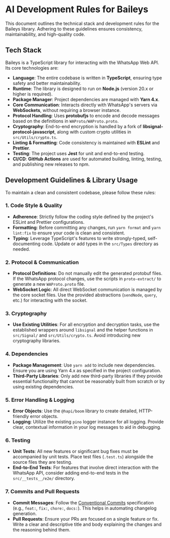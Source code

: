 # AI Development Rules for Baileys

This document outlines the technical stack and development rules for the Baileys library. Adhering to these guidelines ensures consistency, maintainability, and high-quality code.

## Tech Stack

Baileys is a TypeScript library for interacting with the WhatsApp Web API. Its core technologies are:

- **Language**: The entire codebase is written in **TypeScript**, ensuring type safety and better maintainability.
- **Runtime**: The library is designed to run on **Node.js** (version 20.x or higher is required).
- **Package Manager**: Project dependencies are managed with **Yarn 4.x**.
- **Core Communication**: Interacts directly with WhatsApp's servers via **WebSockets**, without requiring a browser instance.
- **Protocol Handling**: Uses **protobufjs** to encode and decode messages based on the definitions in `WAProto/WAProto.proto`.
- **Cryptography**: End-to-end encryption is handled by a fork of **libsignal-protocol-javascript**, along with custom crypto utilities in `src/Utils/crypto.ts`.
- **Linting & Formatting**: Code consistency is maintained with **ESLint** and **Prettier**.
- **Testing**: The project uses **Jest** for unit and end-to-end testing.
- **CI/CD**: **GitHub Actions** are used for automated building, linting, testing, and publishing new releases to npm.

## Development Guidelines & Library Usage

To maintain a clean and consistent codebase, please follow these rules:

### 1. Code Style & Quality

- **Adherence**: Strictly follow the coding style defined by the project's ESLint and Prettier configurations.
- **Formatting**: Before committing any changes, run `yarn format` and `yarn lint:fix` to ensure your code is clean and consistent.
- **Typing**: Leverage TypeScript's features to write strongly-typed, self-documenting code. Update or add types in the `src/Types` directory as needed.

### 2. Protocol & Communication

- **Protocol Definitions**: Do not manually edit the generated protobuf files. If the WhatsApp protocol changes, use the scripts in `proto-extract/` to generate a new `WAProto.proto` file.
- **WebSocket Logic**: All direct WebSocket communication is managed by the core socket files. Use the provided abstractions (`sendNode`, `query`, etc.) for interacting with the socket.

### 3. Cryptography

- **Use Existing Utilities**: For all encryption and decryption tasks, use the established wrappers around `libsignal` and the helper functions in `src/Signal/` and `src/Utils/crypto.ts`. Avoid introducing new cryptography libraries.

### 4. Dependencies

- **Package Management**: Use `yarn add` to include new dependencies. Ensure you are using Yarn 4.x as specified in the project configuration.
- **Third-Party Libraries**: Only add new third-party libraries if they provide essential functionality that cannot be reasonably built from scratch or by using existing dependencies.

### 5. Error Handling & Logging

- **Error Objects**: Use the `@hapi/boom` library to create detailed, HTTP-friendly error objects.
- **Logging**: Utilize the existing `pino` logger instance for all logging. Provide clear, contextual information in your log messages to aid in debugging.

### 6. Testing

- **Unit Tests**: All new features or significant bug fixes must be accompanied by unit tests. Place test files (`.test.ts`) alongside the source files they are testing.
- **End-to-End Tests**: For features that involve direct interaction with the WhatsApp API, consider adding end-to-end tests in the `src/__tests__/e2e/` directory.

### 7. Commits and Pull Requests

- **Commit Messages**: Follow the [Conventional Commits](https://www.conventionalcommits.org/) specification (e.g., `feat:`, `fix:`, `chore:`, `docs:`). This helps in automating changelog generation.
- **Pull Requests**: Ensure your PRs are focused on a single feature or fix. Write a clear and descriptive title and body explaining the changes and the reasoning behind them.